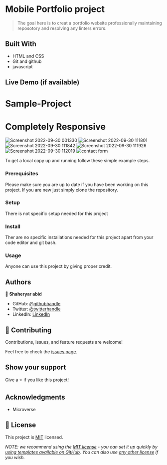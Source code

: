 # Mobile Portfolio project

> The goal here is to creat a portfolio website professionally maintaining reposotory and resolving any linters errors.


## Built With

- HTML and CSS
- Git and github
- javascript

## Live Demo (if available)
# Sample-Project
# Completely Responsive
![Screenshot 2022-09-30 001330](https://user-images.githubusercontent.com/95047696/193204701-41622aa6-1b05-4c4b-97fa-e738ef776b31.png)
![Screenshot 2022-09-30 111801](https://user-images.githubusercontent.com/95047696/193204706-bd29e6af-c55a-44bc-9e13-f1cb5c4dc3a9.png)
![Screenshot 2022-09-30 111842](https://user-images.githubusercontent.com/95047696/193204710-f62d4c4f-fec9-4177-9d99-f5ac6934ef68.png)
![Screenshot 2022-09-30 111926](https://user-images.githubusercontent.com/95047696/193204712-42591c94-d70e-4d62-a95e-f21b0ee5e7e0.png)
![Screenshot 2022-09-30 112019](https://user-images.githubusercontent.com/95047696/193204715-f39026ec-7890-4e77-a3b5-66e80638b2b3.png)
![contact form](https://user-images.githubusercontent.com/95047696/194077434-0d53adf2-548e-4c5a-9aa5-05907ef1e488.png)

To get a local copy up and running follow these simple example steps.

### Prerequisites
Please make sure you are up to date if you have been working on this project. If you are new just simply clone the repository.
### Setup
There is not specific setup needed for this project
### Install
Ther are no specific installations needed for this project apart from your code editor and git bash.
### Usage
Anyone can use this project by giving proper credit.

## Authors

👤 **Shaheryar abid**

- GitHub: [@githubhandle](https://github.com/Shaheryar0054)
- Twitter: [@twitterhandle](https://twitter.com/sharyar0310)
- LinkedIn: [LinkedIn](https://www.linkedin.com/in/shaheryar-abid-8758121b3/)

## 🤝 Contributing

Contributions, issues, and feature requests are welcome!

Feel free to check the [issues page](../../issues/).

## Show your support

Give a ⭐️ if you like this project!

## Acknowledgments

- Microverse

## 📝 License

This project is [MIT](./LICENSE) licensed.

_NOTE: we recommend using the [MIT license](https://choosealicense.com/licenses/mit/) - you can set it up quickly by [using templates available on GitHub](https://docs.github.com/en/communities/setting-up-your-project-for-healthy-contributions/adding-a-license-to-a-repository). You can also use [any other license](https://choosealicense.com/licenses/) if you wish._
